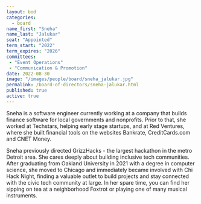 ```yaml
---
layout: bod
categories: 
  - board
name_first: "Sneha"
name_last: "Jalukar"
seat: "Appointed"
term_start: "2022"
term_expires: "2026"
committees:
 - "Event Operations"
 - "Communication & Promotion"
date: 2022-08-30
image: "/images/people/board/sneha_jalukar.jpg"
permalink: /board-of-directors/sneha-jalukar.html
published: true
active: true
---
```


Sneha is a software engineer currently working at a company that builds finance software for local governments and nonprofits. Prior to that, she worked at Techstars, helping early stage startups, and at Red Ventures, where she built financial tools on the websites Bankrate, CreditCards.com and CNET Money. 

Sneha previously directed GrizzHacks - the largest hackathon in the metro Detroit area. She cares deeply about building inclusive tech communities. After graduating from Oakland University in 2021 with a degree in computer science, she moved to Chicago and immediately became involved with Chi Hack Night, finding a valuable outlet to build projects and stay connected with the civic tech community at large. In her spare time, you can find her sipping on tea at a neighborhood Foxtrot or playing one of many musical instruments.